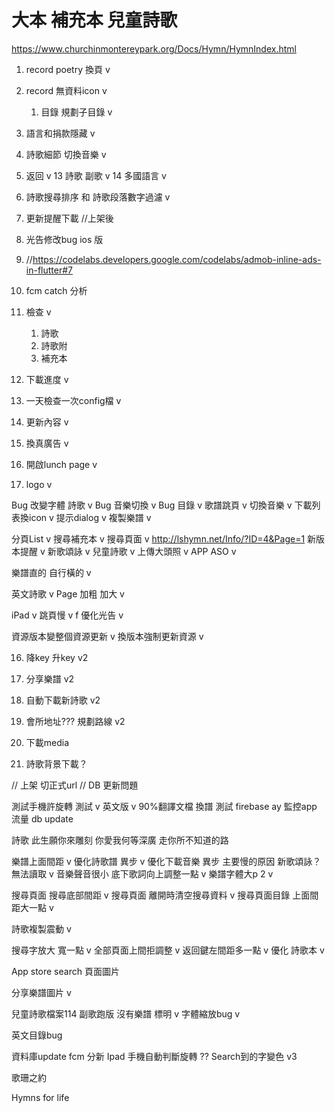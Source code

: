 # 大本 補充本 兒童詩歌
https://www.churchinmontereypark.org/Docs/Hymn/HymnIndex.html


1. record poetry 換頁 v
2. record 無資料icon v
   1. 目錄 規劃子目錄 v
3. 語言和捐款隱藏 v
4. 詩歌細節 切換音樂 v
5. 返回 v
13 詩歌 副歌 v
14 多國語言 v
6. 詩歌搜尋排序 和 詩歌段落數字過濾 v

7. 更新提醒下載 //上架後
8. 光告修改bug ios 版 
9. //https://codelabs.developers.google.com/codelabs/admob-inline-ads-in-flutter#7
10. fcm catch 分析

11. 檢查  v
    1. 詩歌 
    2. 詩歌附
    3. 補充本
    
13. 下載進度 v
14. 一天檢查一次config檔 v
15. 更新內容 v
16. 換真廣告 v
17. 開啟lunch page v
18. logo v

Bug 改變字體 詩歌 v
Bug 音樂切換 v
Bug 目錄 v
歌譜跳頁 v
切換音樂 v
下載列表換icon v
提示dialog v
複製樂譜 v




分頁List v
搜尋補充本 v
搜尋頁面 v
http://lshymn.net/Info/?ID=4&Page=1
新版本提醒 v
新歌頌詠 v
兒童詩歌 v
上傳大頭照 v
APP ASO v

樂譜直的 自行橫的 v

英文詩歌 v 
Page 加粗 加大 v



iPad v
跳頁慢 v
f
優化光告 v

資源版本變整個資源更新 v
換版本強制更新資源 v

16. 降key 升key v2
17. 分享樂譜 v2
18. 自動下載新詩歌 v2
19. 會所地址??? 規劃路線 v2

20. 下載media
21. 詩歌背景下載？ 


// 上架 切正式url
//  DB 更新問題

測試手機許旋轉 測試 v
英文版 v 90%翻譯文檔
換譜 測試
firebase ay 監控app 流量
db update


詩歌
此生願你來雕刻
你愛我何等深廣
走你所不知道的路



樂譜上面間距 v
優化詩歌譜 異步 v
優化下載音樂 異步 主要慢的原因 新歌頌詠？無法讀取 v
音樂聲音很小
底下歌詞向上調整一點 v
樂譜字體大p 2 v

搜尋頁面 搜尋底部間距 v
搜尋頁面 離開時清空搜尋資料 v
搜尋頁面目錄 上面間距大一點 v

詩歌複製震動 v

搜尋字放大 寬一點 v
全部頁面上間拒調整 v
返回鍵左間距多一點 v
優化 詩歌本 v

App store search 頁面圖片

分享樂譜圖片 v


兒童詩歌檔案114 副歌跑版 沒有樂譜  標明 v
字體縮放bug v

英文目錄bug

資料庫update
fcm 分新
Ipad
手機自動判斷旋轉 ??
Search到的字變色 v3

歌珊之約



Hymns for life 